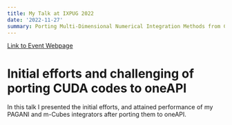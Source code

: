 ```yaml
---
title: My Talk at IXPUG 2022
date: '2022-11-27'
summary: Porting Multi-Dimensional Numerical Integration Methods from CUDA to oneAPI
---
```



[Link to Event Webpage](https://www.ixpug.org/events/ixpug-2022)

# Initial efforts and challenging of porting CUDA codes to oneAPI

In this talk I presented the initial efforts, and attained performance of my PAGANI and m-Cubes integrators after porting them to oneAPI.
